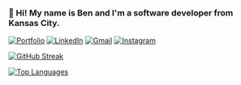 ### :wave: Hi! My name is Ben and I'm a software developer from Kansas City.

[![Portfolio](https://img.shields.io/badge/Portfolio-%23000000.svg?style=for-the-badge&logo=firefox&logoColor=#FF7139)](https://bensheldon.me/)
[![LinkedIn](https://img.shields.io/badge/linkedin-%230077B5.svg?style=for-the-badge&logo=linkedin&logoColor=white)](https://www.linkedin.com/in/b-sheldon/)
[![Gmail](https://img.shields.io/badge/Gmail-D14836?style=for-the-badge&logo=gmail&logoColor=white)](mailto:jaeyoung.pak8@gmail.com)
[![Instagram](https://img.shields.io/badge/Instagram-%23E4405F.svg?style=for-the-badge&logo=Instagram&logoColor=white)](https://www.instagram.com/ben.sheldon/)

[![GitHub Streak](https://streak-stats.demolab.com/?user=jasonpakk&theme=calm)](https://github.com/b-sheldon)

[![Top Languages](https://github-readme-stats.vercel.app/api/top-langs/?username=jasonpakk&size_weight=0.1&layout=compact&count_weight=0.9&langs_count=10)](https://github.com/b-sheldon)

